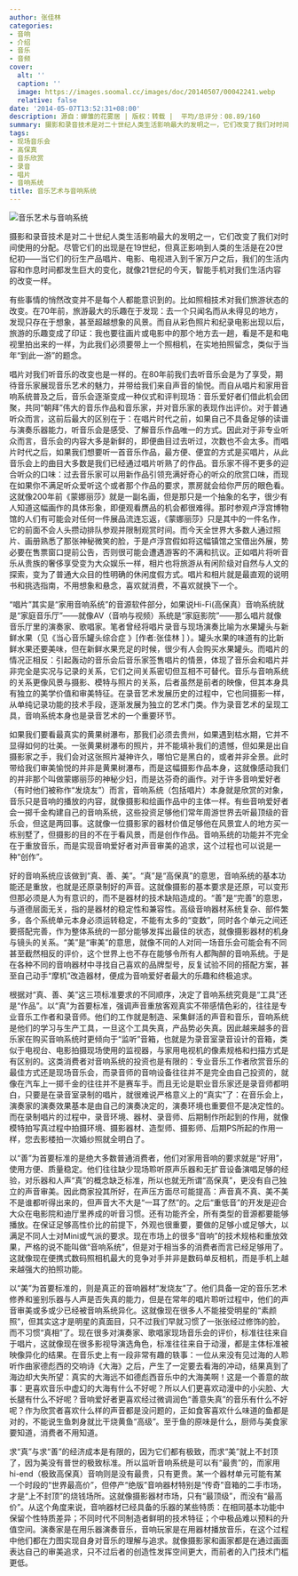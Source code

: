 ```yaml
---
author: 张佳林
categories:
- 音响
- 介绍
- 音乐
- 音频
cover:
  alt: ''
  caption: ''
  image: https://images.soomal.cc/images/doc/20140507/00042241.webp
  relative: false
date: '2014-05-07T13:52:31+08:00'
description: 源自：蝉雏的花雾居 | 版权：转载 |  平均/总评分：08.89/160
summary: 摄影和录音技术是对二十世纪人类生活影响最大的发明之一，它们改变了我们对时间使用的分配。尽管它们的出现是在19世纪，但真正影响到人类的生活是在20世纪初――当它们的衍生产品唱片、电影、电视进入到千家万户之后，我们的生活内容和作息时间都发生巨大的变化，就像21世纪的今天，智能手机对我们生活内容的改变一样……
tags:
- 现场音乐会
- 高保真
- 音乐欣赏
- 录音
- 唱片
- 音响系统
title: 音乐艺术与音响系统
---
```


![音乐艺术与音响系统](https://images.soomal.cc/images/doc/20140507/00042241.webp)





摄影和录音技术是对二十世纪人类生活影响最大的发明之一，它们改变了我们对时间使用的分配。尽管它们的出现是在19世纪，但真正影响到人类的生活是在20世纪初――当它们的衍生产品唱片、电影、电视进入到千家万户之后，我们的生活内容和作息时间都发生巨大的变化，就像21世纪的今天，智能手机对我们生活内容的改变一样。

有些事情的悄然改变并不是每个人都能意识到的。比如照相技术对我们旅游状态的改变。在70年前，旅游最大的乐趣在于发现：去一个只闻名而从未得见的地方，发现只存在于想象，甚至超越想象的风景。而自从彩色照片和纪录电影出现以后，旅游的乐趣变成了印证：我也要往画片或电影中的那个地方去一趟，看是不是和电视里拍出来的一样，为此我们必须要带上一个照相机，在实地拍照留念，类似于当年“到此一游”的题念。

唱片对我们听音乐的改变也是一样的。在80年前我们去听音乐会是为了享受，期待音乐家展现音乐艺术的魅力，并带给我们来自声音的愉悦。而自从唱片和家用音响系统普及之后，音乐会逐渐变成一种仪式和评判现场：音乐爱好者们借此机会团聚，共同“朝拜”伟大的音乐作品和音乐家，并对音乐家的表现作出评价。对于普通听众而言，这前后最大的区别在于：在唱片时代之前，如果自己不具备足够的读谱与演奏乐器能力，听音乐会是感受、了解音乐作品唯一的方式。因此对于非专业听众而言，音乐会的内容大多是新鲜的，即便曲目过去听过，次数也不会太多。而唱片时代之后，如果我们想要听一首音乐作品，最方便、便宜的方式是买唱片，从此音乐会上的曲目大多数是我们已经通过唱片听熟了的作品。音乐家不得不更多的迎合听众的口味：过去音乐家可以用新作品引领充满好奇心的听众的欣赏口味，而现在如果你不满足听众爱听这个或者那个作品的要求，票房就会给你严厉的眼色看。这就像200年前《蒙娜丽莎》就是一副名画，但是那只是一个抽象的名字，很少有人知道这幅画作的具体形象，即便观看赝品的机会都很难得。那时参观卢浮宫博物馆的人们有可能会对任何一件展品流连忘返，《蒙娜丽莎》只是其中的一件名作，它的前面不会人头攒动排队参观并限制观赏时间。而今天全世界大多数人通过照片、画册熟悉了那张神秘微笑的脸，于是卢浮宫假如将这幅镇馆之宝借出外展，势必要在售票窗口提前公告，否则很可能会遭遇游客的不满和抗议。正如唱片将听音乐从贵族的奢侈享受变为大众娱乐一样，相片也将旅游从有闲阶级对自然与人文的探索，变为了普通大众目的性明确的休闲度假方式。唱片和相片就是最直观的说明书和挑选指南，不用想象和悬念，喜欢就消费，不喜欢就换下一个。

“唱片”其实是“家用音响系统”的音源软件部分，如果说Hi-Fi(高保真）音响系统就是“家庭音乐厅”――就像AV（音响与视频）系统是“家庭影院”――那么唱片就像音乐厅里的演奏家、歌唱家。笔者曾经将唱片录音与现场演奏比喻为水果罐头与新鲜水果（见《当心音乐罐头综合症 》[作者:张佳林 ]
）。罐头水果的味道有的比新鲜水果还要美味，但在新鲜水果充足的时候，很少有人会购买水果罐头。而唱片的情况正相反：引起轰动的音乐会后音乐家签售唱片的情景，体现了音乐会和唱片并非完全是实况与记录的关系，它们之间关系密切但互相不可替代。音乐与音响系统的关系更像风景与摄影、模特与照片的关系，后者虽然是前者的映像，但其本身具有独立的美学价值和审美特征。在录音艺术发展历史的过程中，它也同摄影一样，从单纯记录功能的技术手段，逐渐发展为独立的艺术门类。作为录音艺术的呈现工具，音响系统本身也是录音艺术的一个重要环节。

如果我们要看最真实的黄果树瀑布，那我们必须去贵州，如果遇到枯水期，它并不显得如何的壮美。一张黄果树瀑布的照片，并不能填补我们的遗憾，但如果是出自摄影家之手，我们会对这张照片凝神许久，哪怕它是黑白的，或者并非全景。此时带给我们审美愉悦的并非是黄果树瀑布，而是这幅摄影作品本身，这就像感动我们的并非那个叫做蒙娜丽莎的神秘少妇，而是达芬奇的画作。对于许多音响爱好者（有时他们被称作“发烧友”）而言，音响系统（包括唱片）本身就是欣赏的对象，音乐只是音响的播放的内容，就像摄影和绘画作品中的主体一样。有些音响爱好者会一掷千金构建自己的音响系统，这些投资足够他们常年周游世界去听最顶级的音乐会，但这是两回事。这就像一位摄影家的器材价值足够他在风景宜人的地方买一栋别墅了，但摄影的目的不在于看风景，而是创作作品。音响系统的功能并不完全在于重放音乐，而是实现音响爱好者对声音审美的追求，这个过程也可以说是一种“创作”。

好的音响系统应该做到“真、善、美”。“真”是“高保真”的意思，音响系统的基本功能还是重放，也就是还原录制好的声音。这就像摄影的基本要求是还原，可以变形但那必须是人为有意识的，而不是器材的技术缺陷造成的。“善”是“完善”的意思，与道德层面无关，指的是器材的稳定性和兼容性。高级音响器材系统复杂、部件繁多，各个系统单元本身必须运转稳定，不能有太多的“变数”，同时各个单元之间还要搭配完善，作为整体系统的一部分能够发挥出最佳的状态，就像摄影器材的机身与镜头的关系。“美”是“审美”的意思，就像不同的人对同一场音乐会可能会有不同甚至截然相反的评价，这个世界上也不存在能够令所有人都陶醉的音响系统。于是在各种不同的音响器材中寻找自己喜欢的品牌型号，反复试验不同的搭配方案，甚至自己动手“摩机”改造器材，便成为音响爱好者最大的乐趣和终极追求。

根据对“真、善、美”这三项标准要求的不同顺序，决定了音响系统究竟是“工具”还是“作品”。以“真”为首要标准，强调声音重放客观真实不带感情色彩的，往往是专业音乐工作者和录音师。他们的工作就是制造、采集鲜活的声音和音乐，音响系统是他们的学习与生产工具，一旦这个工具失真，产品势必失真。因此越来越多的音乐家在购买音响系统时更倾向于“监听”音箱，也就是为录音室录音设计的音箱，类似于电视台、电影拍摄现场使用的监视器，与家用电视机的像素规格和扫描方式是有区别的。这类消费者对音响系统的投资也是有限的：专业音乐工作者欣赏音乐的最佳方式还是现场音乐会，而录音师的音响设备往往并不是完全由自己投资的，就像在汽车上一掷千金的往往并不是赛车手。而且无论是职业音乐家还是录音师都明白，只要是在录音室录制的唱片，就很难说严格意义上的“真实”了：在音乐会上，演奏家的演奏效果基本是由自己的演奏决定的，演奏环境也重要但不是决定性的。而在录制唱片的过程中，录音环境、器材、录音师、后期制作所起到的作用，就像模特拍写真过程中拍摄环境、摄影器材、造型师、摄影师、后期PS所起的作用一样，您去影楼拍一次婚纱照就全明白了。

以“善”为首要标准的是绝大多数普通消费者，他们对家用音响的要求就是“好用”，使用方便、质量稳定。他们往往缺少现场聆听原声乐器和无扩音设备演唱足够的经验，对乐器和人声“真”的概念缺乏标准，所以也就无所谓“高保真”，更没有自己独立的声音审美。因此商家投其所好，在声压方面尽可能提高：声音真不真、美不美不是谁都听得出来的，但声音大不大是“一耳了然”的。之后“重低音”的开发是迎合大众在电影院和迪厅里养成的听音习惯。还有功能齐全，所有类型的音源都要能够播放。在保证足够高性价比的前提下，外观也很重要，要做的足够小或足够大，以满足不同人士对Mini或气派的要求。现在市场上的很多“音响”的技术规格和重放效果，严格的说不能叫做“音响系统”，但是对于相当多的消费者而言已经足够用了。这就像现在便携式数码照相机最大的竞争对手并非是数码单反相机，而是手机上越来越强大的拍照功能。

以“美”为首要标准的，则是真正的音响器材“发烧友”了。他们具备一定的音乐艺术修养和鉴别乐器与人声是否失真的能力，但是在常年的唱片聆听过程中，他们的声音审美或多或少已经被音响系统异化。这就像现在很多人不能接受明星的“素颜照”，但其实这才是明星的真面目，只不过我们早就习惯了一张张经过修饰的脸，而不习惯“真相”了。现在很多对演奏家、歌唱家现场音乐会的评价，标准往往来自于唱片，这就像现在很多影视导演选角色，标准往往来自于动漫，都是主体标准被映像异化的结果。在音乐史上有一段非常有趣的轶事：一位从来没有见过海的人聆听作曲家德彪西的交响诗《大海》之后，产生了一定要去看海的冲动，结果真到了海边却大失所望：真实的大海远不如德彪西音乐中的大海美啊！这是一个善意的故事：更喜欢音乐中虚幻的大海有什么不好呢？所以人们更喜欢动漫中的小尖脸、大长腿有什么不好呢？音响爱好者更喜欢经过微调润色“善意失真”的音乐有什么不好呢？作为欣赏者喜欢什么样的声音都是没问题的，正如食客喜欢什么味道的鱼都是对的，不能说生鱼刺身就比干烧黄鱼“高级”。至于鱼的原味是什么，厨师与美食家要知道，消费者不用知道。

求“真”与求“善”的经济成本是有限的，因为它们都有极致，而求“美”就上不封顶了，因为美没有普世的极致标准。所以监听音响系统是可以有“最贵”的，而家用hi-end（极致高保真）音响则是没有最贵，只有更贵。某一个器材单元可能有某一个时段的“世界最高价”，但停产“绝版”音响器材特别是“传奇”音箱的二手市场，才是“上不封顶”的烧钱场所。这就像摄影器材市场，只有“最顶级”，而没有“最高价”。从这个角度来说，音响器材已经具备的乐器的某些特质：在相同基本功能中保留个性特质差异；不同时代不同制造者鲜明的技术特征；个中极品难以预料的升值空间。演奏家是在用乐器演奏音乐，音响玩家是在用器材播放音乐，在这个过程中他们都在力图实现自身对音乐的理解与追求。就像摄影家和画家都是在通过画面表达自己的审美追求，只不过后者的创造性发挥空间更大，而前者的入门技术门槛更低。